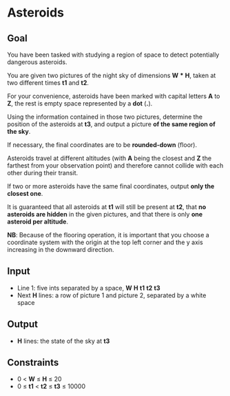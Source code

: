 # Asteroids

## Goal

You have been tasked with studying a region of space to detect potentially
dangerous asteroids.

You are given two pictures of the night sky of dimensions **W** **\*** **H**,
taken at two different times **t1** and **t2**.

For your convenience, asteroids have been marked with capital letters **A** to
**Z**, the rest is empty space represented by a **dot** (**.**).

Using the information contained in those two pictures, determine the position of
the asteroids at **t3**, and output a picture **of the same region of the sky**.

If necessary, the final coordinates are to be **rounded-down** (floor).

Asteroids travel at different altitudes (with **A** being the closest and **Z**
the farthest from your observation point) and therefore cannot collide with each
other during their transit.

If two or more asteroids have the same final coordinates, output **only the
closest one**.

It is guaranteed that all asteroids at **t1** will still be present at **t2**,
that **no asteroids are hidden** in the given pictures, and that there is only
**one asteroid per altitude**.

**NB**: Because of the flooring operation, it is important that you choose a
coordinate system with the origin at the top left corner and the y axis
increasing in the downward direction.

## Input

-   Line 1: five ints separated by a space, **W** **H** **t1** **t2** **t3**
-   Next **H** lines: a row of picture 1 and picture 2, separated by a white
    space

## Output

-   **H** lines: the state of the sky at **t3**

## Constraints

-   0 &lt; **W** &leq; **H** &leq; 20
-   0 &leq; **t1** &lt; **t2** &leq; **t3** &leq; 10000

